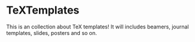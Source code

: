 # TeXTemplates
This is an collection about TeX templates! It will includes beamers, journal templates, slides, posters and so on.
